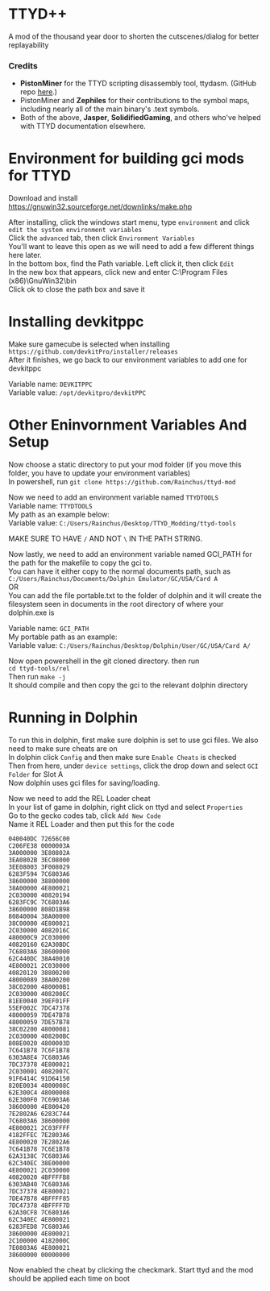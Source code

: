 # TTYD++
A mod of the thousand year door to shorten the cutscenes/dialog for better replayability

### Credits
* **PistonMiner** for the TTYD scripting disassembly tool, ttydasm. (GitHub repo [here](https://github.com/PistonMiner/ttyd-tools).)
* PistonMiner and **Zephiles** for their contributions to the symbol maps, including nearly all of the main binary's .text symbols.
* Both of the above, **Jasper**, **SolidifiedGaming**, and others who've helped with TTYD documentation elsewhere.

# Environment for building gci mods for TTYD
Download and install https://gnuwin32.sourceforge.net/downlinks/make.php

After installing, click the windows start menu, type `environment` and click `edit the system environment variables`</br>
Click the `advanced` tab, then click `Environment Variables`</br>
You'll want to leave this open as we will need to add a few different things here later.</br>
In the bottom box, find the Path variable. Left click it, then click `Edit`</br>
In the new box that appears, click new and enter C:\Program Files (x86)\GnuWin32\bin</br>
Click ok to close the path box and save it</br>

# Installing devkitppc

Make sure gamecube is selected when installing
`https://github.com/devkitPro/installer/releases`</br>
After it finishes, we go back to our environment variables to add one for devkitppc</br>

Variable name: `DEVKITPPC`</br>
Variable value: `/opt/devkitpro/devkitPPC`</br>

# Other Eninvornment Variables And Setup
Now choose a static directory to put your mod folder (if you move this folder, you have to update your environment variables)</br>
In powershell, run `git clone https://github.com/Rainchus/ttyd-mod`</br>


Now we need to add an environment variable named `TTYDTOOLS`</br>
Variable name: `TTYDTOOLS`</br>
My path as an example below:</br>
Variable value: `C:/Users/Rainchus/Desktop/TTYD_Modding/ttyd-tools`</br>

MAKE SURE TO HAVE `/` AND NOT `\` IN THE PATH STRING.</br>


Now lastly, we need to add an environment variable named GCI_PATH for the path for the makefile to copy the gci to.</br>
You can have it either copy to the normal documents path, such as `C:/Users/Rainchus/Documents/Dolphin Emulator/GC/USA/Card A`</br>
OR</br>
You can add the file portable.txt to the folder of dolphin and it will create the filesystem seen in documents in the root directory of where your dolphin.exe is</br>

Variable name: `GCI_PATH`</br>
My portable path as an example:</br>
Variable value: `C:/Users/Rainchus/Desktop/Dolphin/User/GC/USA/Card A/`</br>

Now open powershell in the git cloned directory. then run</br>
`cd ttyd-tools/rel`</br>
Then run `make -j`</br>
It should compile and then copy the gci to the relevant dolphin directory</br>

# Running in Dolphin
To run this in dolphin, first make sure dolphin is set to use gci files. We also need to make sure cheats are on</br>
In dolphin click `Config` and then make sure `Enable Cheats` is checked</br>
Then from here, under `device settings`, click the drop down and select `GCI Folder` for Slot A</br>
Now dolphin uses gci files for saving/loading.</br>

Now we need to add the REL Loader cheat</br>
In your list of game in dolphin, right click on ttyd and select `Properties`</br>
Go to the gecko codes tab, click `Add New Code`</br>
Name it REL Loader and then put this for the code</br>
```
040040DC 72656C00
C206FE38 0000003A
3A000000 3E80802A
3EA0802B 3EC08000
3EE08003 3F008029
6283F594 7C6803A6
38600000 38800000
38A00000 4E800021
2C030000 40820194
6283FC9C 7C6803A6
38600000 808D1B98
80840004 38A00000
38C00000 4E800021
2C030000 4082016C
480000C9 2C030000
40820160 62A30BDC
7C6803A6 38600000
62C440DC 38A40010
4E800021 2C030000
40820120 38800200
48000089 38A00200
38C02000 480000B1
2C030000 408200EC
81EE0040 39EF01FF
55EF002C 7DC47378
48000059 7DE47B78
48000059 7DE57B78
38C02200 48000081
2C030000 408200BC
808E0020 4800003D
7C641B78 7C6F1B78
6303A8E4 7C6803A6
7DC37378 4E800021
2C030001 4082007C
91F6414C 91D64150
820E0034 4800008C
62E300C4 48000008
62E300F0 7C6903A6
38600000 4E800420
7E2802A6 6283C744
7C6803A6 38600000
4E800021 2C03FFFF
4182FFEC 7E2803A6
4E800020 7E2802A6
7C641B78 7C6E1B78
62A3138C 7C6803A6
62C340EC 38E00000
4E800021 2C030000
40820020 4BFFFFB8
6303AB40 7C6803A6
7DC37378 4E800021
7DE47B78 4BFFFF85
7DC47378 4BFFFF7D
62A30CF8 7C6803A6
62C340EC 4E800021
6283FED8 7C6803A6
38600000 4E800021
2C100000 4182000C
7E0803A6 4E800021
38600000 00000000
```

Now enabled the cheat by clicking the checkmark. Start ttyd and the mod should be applied each time on boot</br>
